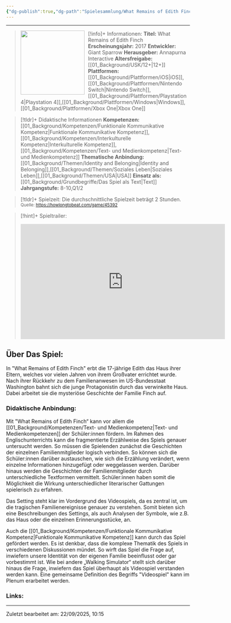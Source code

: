 ```yaml
---
{"dg-publish":true,"dg-path":"Spielesammlung/What Remains of Edith Finch.md","permalink":"/spielesammlung/what-remains-of-edith-finch/","noteIcon":"2"}
---
```


---
>[!info]+ Informationen:
><img src="https://www.nintendo.com/eu/media/images/10_share_images/games_15/nintendo_switch_download_software_1/H2x1_NSwitchDS_WhatRemainsOfEdithFinch_image1600w.jpg" style="float:left;height:175px;padding-right:10px">**Titel:** What Remains of Edith Finch
>**Erscheinungsjahr:** 2017
>**Entwickler:** Giant Sparrow
>**Herausgeber:** Annapurna Interactive
>**Altersfreigabe:** [[01_Background/USK/12+\|12+]]
>**Plattformen:** [[01_Background/Plattformen/iOS\|iOS]],[[01_Background/Plattformen/Nintendo Switch\|Nintendo Switch]],[[01_Background/Plattformen/Playstation 4\|Playstation 4]],[[01_Background/Plattformen/Windows\|Windows]],[[01_Background/Plattformen/Xbox One\|Xbox One]]

>[!tldr]+ Didaktische Informationen
>**Kompetenzen:** [[01_Background/Kompetenzen/Funktionale Kommunikative Kompetenz\|Funktionale Kommunikative Kompetenz]],[[01_Background/Kompetenzen/Interkulturelle Kompetenz\|Interkulturelle Kompetenz]],[[01_Background/Kompetenzen/Text- und Medienkompetenz\|Text- und Medienkompetenz]]
>**Thematische Anbindung:** [[01_Background/Themen/Identity and Belonging\|Identity and Belonging]],[[01_Background/Themen/Soziales Leben\|Soziales Leben]],[[01_Background/Themen/USA\|USA]]
>**Einsatz als:** [[01_Background/Grundbegriffe/Das Spiel als Text\|Text]]
>**Jahrgangstufe:** 8-10,Q1/2

>[!tldr]+ Spielzeit: 
>Die durchschnittliche Spielzeit beträgt 2 Stunden.  
><sub>Quelle: https://howlongtobeat.com/game/45392</sub>

>[!hint]+ Spieltrailer:
><iframe width="560" height="315" src="https://www.youtube.com/embed/S0kKF5f8nS0?si=9ev-RQBnNG3WwNQp" title="YouTube video player" frameborder="0" allow="accelerometer; autoplay; clipboard-write; encrypted-media; gyroscope; picture-in-picture; web-share" referrerpolicy="strict-origin-when-cross-origin" allowfullscreen></iframe>


## Über Das Spiel:
In "What Remains of Edith Finch" erbt die 17-jährige Edith das Haus ihrer Eltern, welches vor vielen Jahren von ihrem Großvater errichtet wurde. Nach ihrer Rückkehr zu dem Familienanwesen im US-Bundesstaat Washington bahnt sich die junge Protagonistin durch das verwinkelte Haus. Dabei arbeitet sie die mysteriöse Geschichte der Familie Finch auf. 
### Didaktische Anbindung:

Mit "What Remains of Edith Finch“ kann vor allem die [[01_Background/Kompetenzen/Text- und Medienkompetenz\|Text- und Medienkompetenzen]] der Schüler:innen fördern. Im Rahmen des Englischunterrichts kann die fragmentierte Erzählweise des Spiels genauer untersucht werden. So müssen die Spielenden zunächst die Geschichten der einzelnen Familienmitglieder logisch verbinden. So können sich die Schüler:innen darüber austauschen, wie sich die Erzählung verändert, wenn einzelne Informationen hinzugefügt oder weggelassen werden. Darüber hinaus werden die Geschichten der Familienmitglieder durch unterschiedliche Textformen vermittelt. Schüler:innen haben somit die Möglichkeit die Wirkung unterschiedlicher literarischer Gattungen spielerisch zu erfahren.

Das Setting steht klar im Vordergrund des Videospiels, da es zentral ist, um die tragischen Familienereignisse genauer zu verstehen. Somit bieten sich eine Beschreibungen des Settings, als auch Analysen der Symbole, wie z.B. das Haus oder die einzelnen Erinnerungsstücke, an.

Auch die [[01_Background/Kompetenzen/Funktionale Kommunikative Kompetenz\|Funktionale Kommunikative Kompetenz]] kann durch das Spiel gefördert werden. Es ist denkbar, dass die komplexe Thematik des Spiels  in verschiedenen Diskussionen mündet. So wirft das Spiel die Frage auf, inwiefern unsere Identität von der eigenen Familie beeinflusst oder gar vorbestimmt ist. Wie bei andere „Walking Simulator“ stellt sich darüber hinaus die Frage, inwiefern das Spiel überhaupt als Videospiel verstanden werden kann. Eine gemeinsame Definition des Begriffs "Videospiel" kann im Plenum erarbeitet werden.
### Links:



---
Zuletzt bearbeitet am: 22/09/2025, 10:15